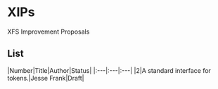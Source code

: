 # XIPs

XFS Improvement Proposals

## List

|Number|Title|Author|Status|
|:---|:---|:---|
|2|A standard interface for tokens.|Jesse Frank|Draft|
